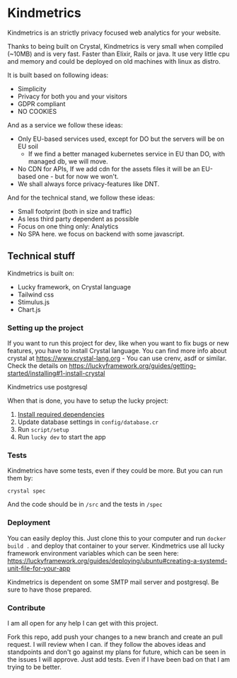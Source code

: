 # Kindmetrics

Kindmetrics is an strictly privacy focused web analytics for your website.

Thanks to being built on Crystal, Kindmetrics is very small when compiled (~10MB) and is very fast. Faster than Elixir, Rails or java. It use very little cpu and memory and could be deployed on old machines with linux as distro.

It is built based on following ideas:
* Simplicity
* Privacy for both you and your visitors
* GDPR compliant
* NO COOKIES

And as a service we follow these ideas:
* Only EU-based services used, except for DO but the servers will be on EU soil
  * If we find a better managed kubernetes service in EU than DO, with managed db, we will move.
* No CDN for APIs, If we add cdn for the assets files it will be an EU-based one - but for now we won't.
* We shall always force privacy-features like DNT.

And for the technical stand, we follow these ideas:
* Small footprint (both in size and traffic)
* As less third party dependent as possible
* Focus on one thing only: Analytics
* No SPA here. we focus on backend with some javascript.

## Technical stuff
Kindmetrics is built on:
* Lucky framework, on Crystal language
* Tailwind css
* Stimulus.js
* Chart.js

### Setting up the project

If you want to run this project for dev, like when you want to fix bugs or new features, you have to install Crystal language. You can find more info about crystal at https://www.crystal-lang.org - You can use crenv, asdf or similar. Check the details on https://luckyframework.org/guides/getting-started/installing#1-install-crystal

Kindmetrics use postgresql 

When that is done, you have to setup the lucky project:
1. [Install required dependencies](https://luckyframework.org/guides/getting-started/installing#install-required-dependencies)
1. Update database settings in `config/database.cr`
1. Run `script/setup`
1. Run `lucky dev` to start the app

### Tests
Kindmetrics have some tests, even if they could be more. But you can run them by:
```
crystal spec
```
And the code should be in `/src` and the tests in `/spec`

### Deployment
You can easily deploy this. Just clone this to your computer and run `docker build .` and deploy that container to your server. Kindmetrics use all lucky framework environment variables which can be seen here: https://luckyframework.org/guides/deploying/ubuntu#creating-a-systemd-unit-file-for-your-app

Kindmetrics is dependent on some SMTP mail server and postgresql. Be sure to have those prepared.

### Contribute
I am all open for any help I can get with this project.

Fork this repo, add push your changes to a new branch and create an pull request. I will review when I can. if they follow the aboves ideas and standpoints and don't go against my plans for future, which can be seen in the issues I will approve. Just add tests. Even if I have been bad on that I am trying to be better.

